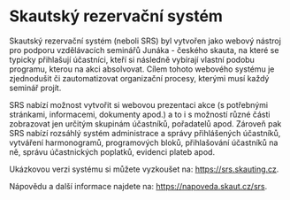 # Skautský rezervační systém 
Skautský rezervační systém (neboli SRS) byl vytvořen jako webový nástroj pro podporu vzdělávacích seminářů Junáka - českého skauta, na které se typicky přihlašují účastníci, kteří si následně vybírají vlastní podobu programu, kterou na akci absolvovat. Cílem tohoto webového systému je zjednodušit či zautomatizovat organizační procesy, kterými musí každý seminář projít.

SRS nabízí možnost vytvořit si webovou prezentaci akce (s potřebnými stránkami, informacemi, dokumenty apod.) a to i s možností různé části zobrazovat jen určitým skupinám účastníků, pořadatelů apod. Zároveň pak SRS nabízí rozsáhlý systém administrace a správy přihlášených účastníků, vytváření harmonogramů, programových bloků, přihlašování účastníků na ně, správu účastnických poplatků, evidenci plateb apod. 

Ukázkovou verzi systému si můžete vyzkoušet na: https://srs.skauting.cz.

Nápovědu a další informace najdete na: https://napoveda.skaut.cz/srs.
